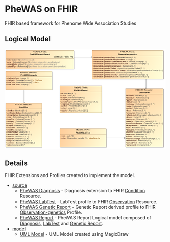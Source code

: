 PheWAS on FHIR
==============

FHIR based framework for Phenome Wide Association Studies

## Logical Model

![alt tag](https://github.com/BD2KOnFHIR/phewas-on-fhir/blob/master/docs/PheWasModel_small.png)

## Details

FHIR Extensions and Profiles created to implement the model.

* [source](source)
  * [PheWAS Diagnosis](source/PheWASDiagnosis.StructureDefinition.xml) - Diagnosis extension to FHIR [Condition](https://www.hl7.org/fhir/condition.html) Resource.
  * [PheWAS LabTest](source/PheWASLabTest-profile.xml) - LabTest profile to FHIR [Observation](https://www.hl7.org/fhir/observation.html) Resource.
  * [PheWAS Genetic Report](source/PheWASGeneticReport-profile.xml) - Genetic Report derived profile to FHIR [Observation-genetics](https://www.hl7.org/fhir/observation-genetics.html) Profile.
  * [PheWAS Report](source/PheWASReport.StructureDefinition.xml) - PheWAS Report Logical model composed of [Diagnosis](source/PheWASDiagnosis.StructureDefinition.xml), [LabTest](source/PheWASLabTest-profile.xml) and [Genetic Report](source/PheWASGeneticReport-profile.xml).
* [model](model)
  * [UML Model](model/PheWASReportModel.mdzip) - UML Model created using MagicDraw
 
